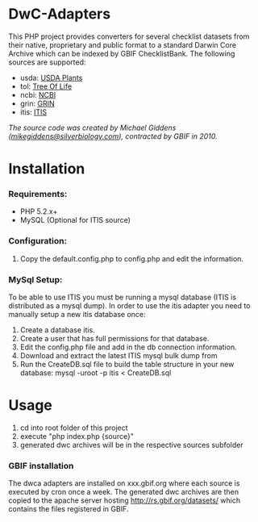 # DwC-Adapters
This PHP project provides converters for several checklist datasets from their native, proprietary and public format to a standard Darwin Core Archive
which can be indexed by GBIF ChecklistBank. The following sources are supported:

 - usda: [USDA Plants](http://www.gbif.org/dataset/705922f7-5ba5-49ab-a75d-722e3090e690)
 - tol: [Tree Of Life](http://www.gbif.org/dataset/41efd0ac-0c70-48af-9e38-b19c66d6f3e2)
 - ncbi: [NCBI](http://www.gbif.org/dataset/fab88965-e69d-4491-a04d-e3198b626e52)
 - grin: [GRIN](http://www.gbif.org/dataset/66dd0960-2d7d-46ee-a491-87b9adcfe7b1)
 - itis: [ITIS](http://www.gbif.org/dataset/9ca92552-f23a-41a8-a140-01abaa31c931)

*The source code was created by Michael Giddens (mikegiddens@silverbiology.com), contracted by GBIF in 2010.*


# Installation

### Requirements:
- PHP 5.2.x+
- MySQL (Optional for ITIS source)

### Configuration:
1) Copy the default.config.php to config.php and edit the information.

### MySql Setup:
To be able to use ITIS you must be running a mysql database (ITIS is distributed as a mysql dump).
In order to use the itis adapter you need to manually setup a new itis database once:

1. Create a database itis.
2. Create a user that has full permissions for that database.
3. Edit the config.php file and add in the db connection information.
4. Download and extract the latest ITIS mysql bulk dump from 
5. Run the CreateDB.sql file to build the table structure in your new database:
   mysql -uroot -p itis < CreateDB.sql


# Usage

1. cd into root folder of this project
2. execute "php index.php {source}"
3. generated dwc archives will be in the respective sources subfolder


### GBIF installation
The dwca adapters are installed on xxx.gbif.org where each source is executed by cron once a week.
The generated dwc archives are then copied to the apache server hosting http://rs.gbif.org/datasets/ which contains the files registered in GBIF.

